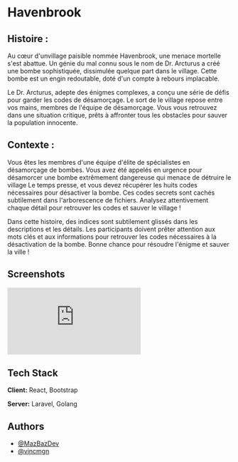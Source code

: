 # Havenbrook

## Histoire :

Au cœur d'unvillage paisible nommée Havenbrook, une menace mortelle s'est abattue. Un génie du mal connu sous le nom de Dr. Arcturus a créé une bombe sophistiquée, dissimulée quelque part dans le village. Cette bombe est un engin redoutable, doté d'un compte à rebours implacable.

Le Dr. Arcturus, adepte des énigmes complexes, a conçu une série de défis pour garder les codes de désamorçage. Le sort de le village repose entre vos mains, membres de l'équipe de désamorçage. Vous vous retrouvez dans une situation critique, prêts à affronter tous les obstacles pour sauver la population innocente.

## Contexte :

Vous êtes les membres d'une équipe d'élite de spécialistes en désamorçage de bombes. Vous avez été appelés en urgence pour désamorcer une bombe extrêmement dangereuse qui menace de détruire le village Le temps presse, et vous devez récupérer les huits codes nécessaires pour désactiver la bombe. Ces codes secrets sont cachés subtilement dans l'arborescence de fichiers. Analysez attentivement chaque détail pour retrouver les codes et sauver le village !

Dans cette histoire, des indices sont subtilement glissés dans les descriptions et les détails. Les participants doivent prêter attention aux mots clés et aux informations pour retrouver les codes nécessaires à la désactivation de la bombe. Bonne chance pour résoudre l'énigme et sauver la ville !

## Screenshots

![Village](https://zupimages.net/viewer.php?id=23/35/lg3j.jpg)

## Tech Stack

**Client:** React, Bootstrap

**Server:** Laravel, Golang

## Authors

- [@MazBazDev](https://github.com/MazBazDev)
- [@vincmgn](https://github.com/vincmgn)
